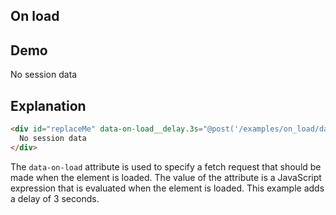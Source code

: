 ## On load

## Demo

<div
  id="replaceMe"
  data-on-load__delay.3s="@post('/examples/on_load/data')"
  >
  No session data
</div>

## Explanation

```html
<div id="replaceMe" data-on-load__delay.3s="@post('/examples/on_load/data')">
  No session data
</div>
```

The `data-on-load` attribute is used to specify a fetch request that should be made when the element is loaded. The value of the attribute is a JavaScript expression that is evaluated when the element is loaded. This example adds a delay of 3 seconds.